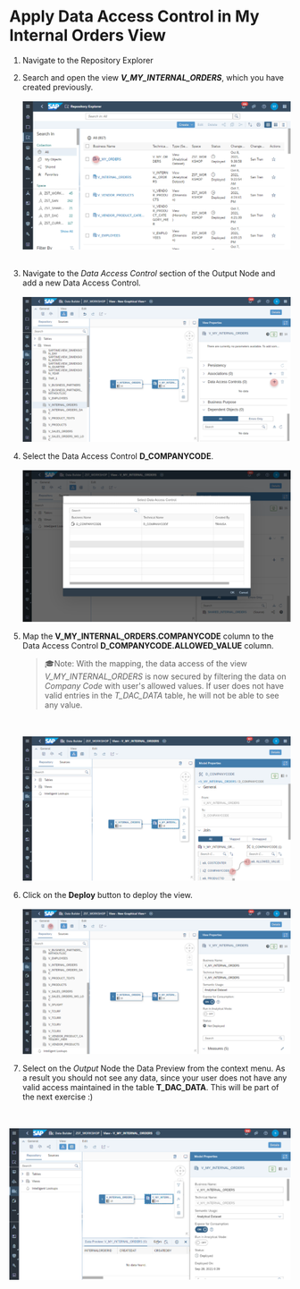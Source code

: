 # Apply Data Access Control in My Internal Orders View

1. Navigate to the Repository Explorer
2. Search and open the view **_V_MY_INTERNAL_ORDERS_**, which you have created previously.
  <br><br>![](../images/my_orders_dac_01a.png)<br><br>

3. Navigate to the _Data Access Control_ section of the Output Node and add a new Data Access Control.
  <br><br>![](../images/apply_dac_02.png)
  
4. Select the Data Access Control **D_COMPANYCODE**.
  <br><br>![](../images/apply_dac_03.png)
  
5. Map the **V_MY_INTERNAL_ORDERS.COMPANYCODE** column to the Data Access Control **D_COMPANYCODE.ALLOWED_VALUE** column.
   >🎓Note: With the mapping, the data access of the view _V_MY_INTERNAL_ORDERS_ is now secured by filtering the data on _Company Code_ with user's allowed values. If user does not have valid entries in the _T_DAC_DATA_ table, he will not be able to see any value.
  
   <br><br>![](../images/apply_dac_04.png)

6. Click on the **Deploy** button to deploy the view.
  <br><br>![](../images/apply_dac_05.png)

7. Select on the _Output_ Node the Data Preview from the context menu. As a result you should not see any data, since your user does not have any valid access maintained in the table **T_DAC_DATA**. This will be part of the next exercise :)

  <br><br>![](../images/apply_dac_06.png)
